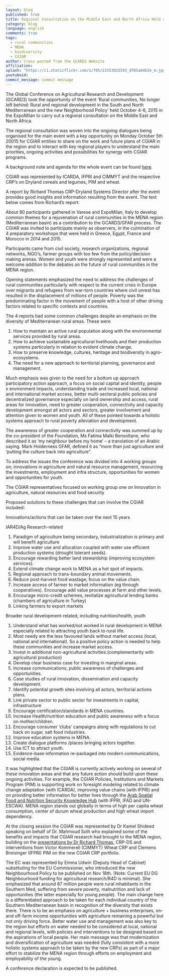 ```yaml
---
layout: blog
published: true
title: Regional Consultation on the Middle East and North Africa Held as Part of the Event on ‘Rural Regions’ at MilanExpo
category: blog
language: english
comments: true
tags: 
  - rural communities
  - MENA
  - biodiversity
  - CGIAR
author: Cross posted from the GCARD3 Website
affiliation: 
splash: "https://c1.staticflickr.com/1/705/21553025593_df85a64b2e_m.jpg"
youtubeid: 
commit_message: commit message
---
```

The Global Conference on Agricultural Research and Development (GCARD3) took the opportunity of the event ‘Rural communities, No longer left behind: Rural and regional development in the South and North Mediterranean and the new Neighborhood Policy’ held October 4-6, 2015 in the ExpoMilan to carry out a regional consultation on the Middle East and North Africa.
<!-- more -->

The regional consultation was woven into the ongoing dialogues being organised for the main event with a key opportunity on Monday October 5th 20015 for CGIAR entities to share on the work and future plans of CGIAR in the region and to interact with key regional players to understand the main priorities, ongoing activities and possibilities for synergy with CGIAR programs.

A background note and agenda for the whole event can be found [here](http://library.cgiar.org/bitstream/handle/10947/4060/Congress%20South-North%20Dialogues%20Mediterranean_Programme%20%28English%291.pdf?sequence=1).


CGIAR was represented by ICARDA, IFPRI and CIMMYT and the respective CRP’s on Dryland cereals and legumes, PIM and wheat.

A report by Richard Thomas CRP-Dryland Systems Director after the event provides good insights and information resulting from the event. The text below comes from Richard’s report:

About 80 participants gathered in Varese and ExpoMilan, Italy to develop common themes for a rejuvenation of rural communities in the MENA region (Mediterranean basin) as a contribution to the GCARD3/GFAR process. The CGIAR was invited to participate mainly as observers, in the culmination of 4 preparatory workshops that were held in Greece, Egypt, France and Morocco in 2014 and 2015.

Participants came from civil society, research organizations, regional networks, NGO’s, farmer groups with too few from the policy/decision making arenas. Women and youth were strongly represented and were a welcome addition to the debates on the future of rural communities in the MENA region.

Opening statements emphasized the need to address the challenges of rural communities particularly with respect to the current crisis in Europe over migrants and refugees from war-torn countries where civil unrest has resulted in the displacement of millions of people. Poverty was the predominating factor in the movement of people with a host of other driving factors related to specific contexts and countries.

The 4 reports had some common challenges despite an emphasis on the diversity of Mediterranean rural areas. These were

1. How to maintain an active rural population along with the environmental services provided by rural areas.
2. How to achieve sustainable agricultural livelihoods and their production systems particularly in relation to evident climate change.
3. How to preserve knowledge, cultures, heritage and biodiversity in agro-ecosystems.
4. The need for a new approach to territorial planning, governance and management.


Much emphasis was given to the need for a bottom up approach participatory action approach, a focus on social capital and identity, people x environment impacts, understanding trade and increased local, national and international market access, better multi-sectoral public policies and decentralized governance especially on land ownership and access, rural areas for innovation, need to greater cooperation, connectivity and capacity development amongst all actors and sectors,   greater involvement and attention given to women and youth. All of these pointed towards a holistic systems approach to rural poverty alleviation and development.

The awareness of greater cooperation and connectivity was summed up by the co-president of the Foundation, Ms Fatima Malki Bensoltane, who described it as ‘my neighbour before my home’ – a translation of an Arabic saying. Mark Holderness GFAR, defined it as “more than just agriculture and ‘putting the culture back into agriculture”.

To address the issues the conference was divided into 4 working groups on; innovations in agriculture and natural resource management, resourcing the investments, employment and infra structure, opportunities for women and opportunities for youth.

The CGIAR representatives focused on working group one on Innovation in agriculture, natural resources and food security

Proposed solutions to these challenges that can involve the CGIAR included:

Innovations/actions that can be taken over the next 15 years

IAR4D/Ag Research-related

1. Paradigm of agriculture being secondary, industrialization is primary and will benefit agriculture
2. Improve water use and allocation coupled with water use efficient production systems (drought tolerant seeds).
3. Encourage rewarding better land stewardship (improving ecosystem services).
4. Extend climate change work to MENA as a hot spot of impacts.
5. Regional approach to trans-boundary animal movements.
6. Reduce post-harvest food wastage; focus on the value chain.
7. Increase access of farmer to market information (eg through cooperatives). Encourage add value processes at farm and other levels.
8. Encourage micro-credit schemes, revitalize agricultural lending banks (chambers of agriculture in Turkey)
9. Linking farmers to export markets

Broader rural development-related, including nutrition/health, youth

1. Understand what has worked/not worked in rural development in MENA especially related to attracting youth back to rural life.
2. Most needy are the less favoured lands without market access (local, national and international). So a positive policy action is needed to help these communities and increase market access.
3. Invest in additional non-agricultural activities.(complementarity with agricultural production)
4. Develop clear business case for investing in marginal areas.
5. Increase communications, public awareness of challenges and opportunities.
6. Case studies of rural innovation, dissemination and capacity development.
7. Identify potential growth sites involving all actors, territorial actions plans.
8. Link private sector to public sector for investments in capital, infrastructure
9. Encourage certification/standards in MENA countries.
10. Increase Health/nutrition education and public awareness with a focus on mother/children.
11. Encourage consumer ‘clubs’ campaigns along with regulations to cut back on sugar, salt food industries.
12. Improve education systems in MENA.
13. Create dialogue platforms /places bringing actors together.
14. Use ICT to attract youth.
15. Evidence-base information re-packaged into modern communications, social media.

It was highlighted that the CGIAR is currently actively working on several of these innovation areas and that any future action should build upon these ongoing activities. For example, the CGIAR Policies, Institutions and Markets Program (PIM) is supporting work on foresight modeling related to climate change adaptation (with ICARDA), improving value chains (with IFPRI) and on providing better information for better lives through the [Arab Spatial Food and Nutrition Security Knowledge Hub](www.arabspatial.org) (with IFPRI, IFAD and UN-ESCWA). MENA region stands out globally in terms of high per capita wheat consumption, center of durum wheat production and high wheat import dependency.

At the closing session the CGIAR was represented by Dr Kamel Shideed speaking on behalf of Dr. Mahmoud Solh who explained some of the benefits and impacts that CGIAR research had brought to the MENA region, building on the [presentations by Dr Richard Thomas](http://library.cgiar.org/bitstream/handle/10947/4058/CGIAR%20CRPs%20presentation%20at%20MENA%20regional%20consultation.pdf?sequence=1), CRP-DS and interventions from Victor Kommerell (CIMMYT) Wheat CRP and Clemens Breisinger (IFPRI) PIM on the new CGIAR CRP portfolio.

The EC was represented by Emma Udwin (Deputy Head of Cabinet) substituting for the EU Commissioner, who introduced the new Neighbourhood Policy to be published on Nov 18th. (Note: Current EU DG Neighbourhood funding for agricultural research/R4D is minimal). She emphasized that around 87 million people were rural inhabitants in the Southern Med, suffering from severe poverty, malnutrition and lack of opportunities (the latter especially for young people). The main change here is a differentiated approach to be taken for each individual country of the Southern Mediterranean basin in recognition of the diversity that exists there. There is to be an emphasis on agriculture + business enterprises, on- and off-farm income opportunities with agriculture remaining a powerful but not only driving force. Better water use and management was also key to the region but efforts on water needed to be considered at local, national and regional levels, with policies and interventions to be designed based on the aspirations of local people. Her main message was that modernization and diversification of agriculture was needed (fully consistent with a more holistic systems approach to be taken by the new CRPs) as part of a major effort to stabilize the MENA region through efforts on employment and employability of the young.

A conference declaration is expected to be published.